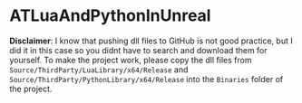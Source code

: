 # ATLuaAndPythonInUnreal
**Disclaimer**: I know that pushing dll files to GitHub is not good practice, but I did it in this case so you didnt have to search and download them for yourself. To make the project work, please copy the dll files from `Source/ThirdParty/LuaLibrary/x64/Release` and `Source/ThirdParty/PythonLibrary/x64/Release` into the `Binaries` folder of the project.
